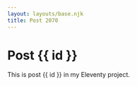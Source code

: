 ```yaml
---
layout: layouts/base.njk
title: Post 2070
---
```


# Post {{ id }}

This is post {{ id }} in my Eleventy project.
